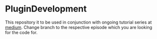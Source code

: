 # PluginDevelopment

This repository it to be used in conjunction with ongoing tutorial series at [medium](https://jordangibson737.medium.com/episode-0-writing-a-plugin-in-intellij-idea-8b8eef13a737).
Change branch to the respective episode which you are looking for the code for.
